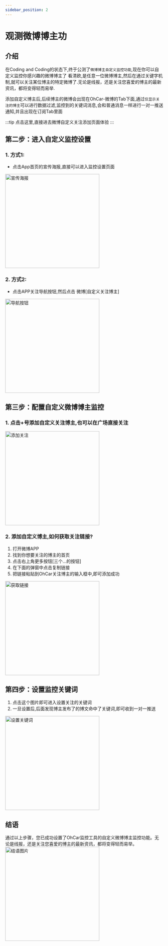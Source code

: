 ```yaml
---
sidebar_position: 2
---
```


# 观测微博博主功

## 介绍

在Coding and Coding的状态下,终于公测了`微博博主自定义监控功能`,现在你可以自定义监控你感兴趣的微博博主了 看清欧,是任意一位微博博主,然后在通过关键字机制,就可以关注某位博主的特定微博了.无论是线报，还是关注您喜爱的博主的最新资讯，都将变得轻而易举.

添加自定义博主后,后续博主的微博会出现在OhCar-微博的Tab下面,通过`仅显示关注的博主`可以进行数据过滤,监控到的关键词消息,会和普通消息一样进行一对一推送通知,并且出现在订阅Tab里面

:::tip
点击这里,直接进去微博自定义关注添加页面体验
:::

## 第二步：进入自定义监控设置

### 1. 方式1:
- 点击App首页的宣传海报,直接可以进入监控设置页面
<img src="https://cdn-img.wycloud.life/i/2025/01/06/677b46efd1da6.jpg" width="300" alt="宣传海报"/>

### 2. 方式2:
- 点击APP关注导航按钮,然后点击 微博[自定义关注博主]
<img src="https://cdn-img.wycloud.life/i/2025/01/06/677b472d0d02f.jpg" width="300" alt="导航按钮"/>

## 第三步：配置自定义微博博主监控

### 1. 点击+号添加自定义关注博主,也可以在广场直接关注
<img src="https://cdn-img.wycloud.life/i/2025/01/06/677b47410d95d.jpg" width="300" alt="添加关注"/>

### 2. 添加自定义博主,如何获取关注链接?
1. 打开微博APP
2. 找到你想要关注的博主的首页
3. 点击右上角更多按钮[三个...的按钮]
4. 在下面的弹窗中点击复制链接
5. 把链接粘贴到OhCar关注博主的输入框中,即可添加成功
<img src="https://cdn-img.wycloud.life/i/2025/01/06/677b4732a42fa.jpg" width="300" alt="获取链接"/>

## 第四步：设置监控关键词

1. 点击这个图片即可进入设置关注的关键词
2. 一旦设置后,后面发现博主发布了的博文命中了关键词,即可收到一对一推送
<img src="https://cdn-img.wycloud.life/i/2025/01/06/677b4734115e0.jpg" width="300" alt="设置关键词"/>

## 结语

通过以上步骤，您已成功设置了OhCar监控工具的自定义微博博主监控功能。无论是线报，还是关注您喜爱的博主的最新资讯，都将变得轻而易举。
<img src="https://cdn-img.wycloud.life/i/2025/01/06/677b473d8a234.jpg" width="300" alt="结语图片"/>

